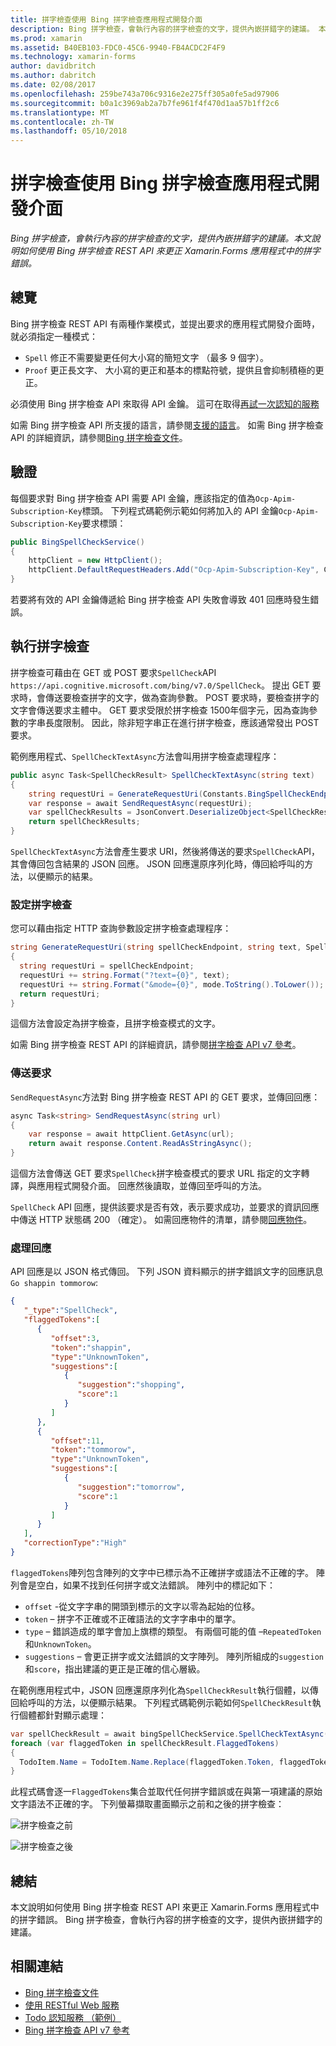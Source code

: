 ```yaml
---
title: 拼字檢查使用 Bing 拼字檢查應用程式開發介面
description: Bing 拼字檢查，會執行內容的拼字檢查的文字，提供內嵌拼錯字的建議。 本文說明如何使用 Bing 拼字檢查 REST API 來更正 Xamarin.Forms 應用程式中的拼字錯誤。
ms.prod: xamarin
ms.assetid: B40EB103-FDC0-45C6-9940-FB4ACDC2F4F9
ms.technology: xamarin-forms
author: davidbritch
ms.author: dabritch
ms.date: 02/08/2017
ms.openlocfilehash: 259be743a706c9316e2e275ff305a0fe5ad97906
ms.sourcegitcommit: b0a1c3969ab2a7b7fe961f4f470d1aa57b1ff2c6
ms.translationtype: MT
ms.contentlocale: zh-TW
ms.lasthandoff: 05/10/2018
---
```

# <a name="spell-checking-using-the-bing-spell-check-api"></a>拼字檢查使用 Bing 拼字檢查應用程式開發介面

_Bing 拼字檢查，會執行內容的拼字檢查的文字，提供內嵌拼錯字的建議。本文說明如何使用 Bing 拼字檢查 REST API 來更正 Xamarin.Forms 應用程式中的拼字錯誤。_

## <a name="overview"></a>總覽

Bing 拼字檢查 REST API 有兩種作業模式，並提出要求的應用程式開發介面時，就必須指定一種模式：

- `Spell` 修正不需要變更任何大小寫的簡短文字 （最多 9 個字）。
- `Proof` 更正長文字、 大小寫的更正和基本的標點符號，提供且會抑制積極的更正。

必須使用 Bing 拼字檢查 API 來取得 API 金鑰。 這可在取得[再試一次認知的服務](https://azure.microsoft.com/try/cognitive-services/)

如需 Bing 拼字檢查 API 所支援的語言，請參閱[支援的語言](/azure/cognitive-services/bing-spell-check/bing-spell-check-supported-languages/)。 如需 Bing 拼字檢查 API 的詳細資訊，請參閱[Bing 拼字檢查文件](/azure/cognitive-services/bing-spell-check/)。

## <a name="authentication"></a>驗證

每個要求對 Bing 拼字檢查 API 需要 API 金鑰，應該指定的值為`Ocp-Apim-Subscription-Key`標頭。 下列程式碼範例示範如何將加入的 API 金鑰`Ocp-Apim-Subscription-Key`要求標頭：

```csharp
public BingSpellCheckService()
{
    httpClient = new HttpClient();
    httpClient.DefaultRequestHeaders.Add("Ocp-Apim-Subscription-Key", Constants.BingSpellCheckApiKey);
}
```

若要將有效的 API 金鑰傳遞給 Bing 拼字檢查 API 失敗會導致 401 回應時發生錯誤。

## <a name="performing-spell-checking"></a>執行拼字檢查

拼字檢查可藉由在 GET 或 POST 要求`SpellCheck`API `https://api.cognitive.microsoft.com/bing/v7.0/SpellCheck`。 提出 GET 要求時，會傳送要檢查拼字的文字，做為查詢參數。 POST 要求時，要檢查拼字的文字會傳送要求主體中。 GET 要求受限於拼字檢查 1500年個字元，因為查詢參數的字串長度限制。 因此，除非短字串正在進行拼字檢查，應該通常發出 POST 要求。

範例應用程式、`SpellCheckTextAsync`方法會叫用拼字檢查處理程序：

```csharp
public async Task<SpellCheckResult> SpellCheckTextAsync(string text)
{
    string requestUri = GenerateRequestUri(Constants.BingSpellCheckEndpoint, text, SpellCheckMode.Spell);
    var response = await SendRequestAsync(requestUri);
    var spellCheckResults = JsonConvert.DeserializeObject<SpellCheckResult>(response);
    return spellCheckResults;
}
```

`SpellCheckTextAsync`方法會產生要求 URI，然後將傳送的要求`SpellCheck`API，其會傳回包含結果的 JSON 回應。 JSON 回應還原序列化時，傳回給呼叫的方法，以便顯示的結果。

### <a name="configuring-spell-checking"></a>設定拼字檢查

您可以藉由指定 HTTP 查詢參數設定拼字檢查處理程序：

```csharp
string GenerateRequestUri(string spellCheckEndpoint, string text, SpellCheckMode mode)
{
  string requestUri = spellCheckEndpoint;
  requestUri += string.Format("?text={0}", text);                         // text to spell check
  requestUri += string.Format("&mode={0}", mode.ToString().ToLower());    // spellcheck mode - proof or spell
  return requestUri;
}
```

這個方法會設定為拼字檢查，且拼字檢查模式的文字。

如需 Bing 拼字檢查 REST API 的詳細資訊，請參閱[拼字檢查 API v7 參考](/rest/api/cognitiveservices/bing-spell-check-api-v7-reference/)。

### <a name="sending-the-request"></a>傳送要求

`SendRequestAsync`方法對 Bing 拼字檢查 REST API 的 GET 要求，並傳回回應：

```csharp
async Task<string> SendRequestAsync(string url)
{
    var response = await httpClient.GetAsync(url);
    return await response.Content.ReadAsStringAsync();
}
```

這個方法會傳送 GET 要求`SpellCheck`拼字檢查模式的要求 URL 指定的文字轉譯，與應用程式開發介面。 回應然後讀取，並傳回至呼叫的方法。

`SpellCheck` API 回應，提供該要求是否有效，表示要求成功，並要求的資訊回應中傳送 HTTP 狀態碼 200 （確定）。 如需回應物件的清單，請參閱[回應物件](/rest/api/cognitiveservices/bing-spell-check-api-v7-reference#response-objects)。

### <a name="processing-the-response"></a>處理回應

API 回應是以 JSON 格式傳回。 下列 JSON 資料顯示的拼字錯誤文字的回應訊息`Go shappin tommorow`:

```json
{  
   "_type":"SpellCheck",
   "flaggedTokens":[  
      {  
         "offset":3,
         "token":"shappin",
         "type":"UnknownToken",
         "suggestions":[  
            {  
               "suggestion":"shopping",
               "score":1
            }
         ]
      },
      {  
         "offset":11,
         "token":"tommorow",
         "type":"UnknownToken",
         "suggestions":[  
            {  
               "suggestion":"tomorrow",
               "score":1
            }
         ]
      }
   ],
   "correctionType":"High"
}
```

`flaggedTokens`陣列包含陣列的文字中已標示為不正確拼字或語法不正確的字。 陣列會是空白，如果不找到任何拼字或文法錯誤。 陣列中的標記如下：

- `offset` -從文字字串的開頭到標示的文字以零為起始的位移。
- `token` – 拼字不正確或不正確語法的文字字串中的單字。
- `type` – 錯誤造成的單字會加上旗標的類型。 有兩個可能的值 –`RepeatedToken`和`UnknownToken`。
- `suggestions` – 會更正拼字或文法錯誤的文字陣列。 陣列所組成的`suggestion`和`score`，指出建議的更正是正確的信心層級。

在範例應用程式中，JSON 回應還原序列化為`SpellCheckResult`執行個體，以傳回給呼叫的方法，以便顯示結果。 下列程式碼範例示範如何`SpellCheckResult`執行個體都針對顯示處理：

```csharp
var spellCheckResult = await bingSpellCheckService.SpellCheckTextAsync(TodoItem.Name);
foreach (var flaggedToken in spellCheckResult.FlaggedTokens)
{
  TodoItem.Name = TodoItem.Name.Replace(flaggedToken.Token, flaggedToken.Suggestions.FirstOrDefault().Suggestion);
}
```

此程式碼會逐一`FlaggedTokens`集合並取代任何拼字錯誤或在與第一項建議的原始文字語法不正確的字。 下列螢幕擷取畫面顯示之前和之後的拼字檢查：

![](spell-check-images/before-spell-check.png "拼字檢查之前")

![](spell-check-images/after-spell-check.png "拼字檢查之後")

## <a name="summary"></a>總結

本文說明如何使用 Bing 拼字檢查 REST API 來更正 Xamarin.Forms 應用程式中的拼字錯誤。 Bing 拼字檢查，會執行內容的拼字檢查的文字，提供內嵌拼錯字的建議。

## <a name="related-links"></a>相關連結

- [Bing 拼字檢查文件](/azure/cognitive-services/bing-spell-check/)
- [使用 RESTful Web 服務](~/xamarin-forms/data-cloud/consuming/rest.md)
- [Todo 認知服務 （範例）](https://developer.xamarin.com/samples/xamarin-forms/WebServices/TodoCognitiveServices/)
- [Bing 拼字檢查 API v7 參考](/rest/api/cognitiveservices/bing-spell-check-api-v7-reference/)
